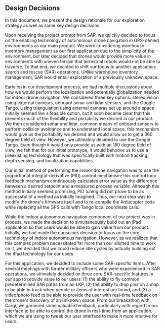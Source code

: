 ## Design Decisions

In this document, we present the design rationale for our exploration strategy as well as some key design decisions.

Upon receiving the project prompt from SAP, we quickly decided to focus on the enabling technology of autonomous drone navigation in GPS-denied environments as our main product. We were considering warehouse inventory management as our first application due to the simplicity of the environment, but later decided that drones would provide more value in environments with uneven terrain that terrestrial robots would not be able to traverse. To that end, we decided to shift our focus to another application: search and rescue (SAR) operations. Unlike warehouse inventory management, SAR would entail exploration of a previously unknown space.

Early on in our development process, we had multiple discussions about how we would perform the localization and potentially globalization needed for indoor drone navigation. We considered three key options: stereo vision using external cameras, onboard sonar and lidar sensors, and the Google Tango. Using triangulation using external cameras set up around a space initially seemed like a feasible option, but it soon became clear that this prevents much of the flexibility and portability we desired in our product. We then considered sonar and lidar, common means of onboard sensors to perform collision avoidance and to understand local space; this mechanism would give us the portability we desired and would allow us to get a 360 degree field of view. However, we ultimately decided to use the Google Tango. Even though it would only provide us with an 180 degree field of view, we felt that for our initial prototype, it would behoove us to use a preexisting technology that was specifically built with motion tracking, depth sensing, and localization capabilities.

Our initial method of performing the indoor drone navigation was to use the proportional-integral-derivative (PID) control mechanism; this control loop feedback mechanism continuously calculates error value as the difference between a desired setpoint and a measured process variable. Although this method initially seemed promising, PID tuning did not prove to be as successful of a method as initially imagined. Thus, our next step was to modify the drone's firmware itself and to re-compile the Arducopter code while replacing all the GPS calls with Tango local coordinate calls.

While the indoor autonomous navigation component of our project was in process, we made the decision to simultaneously build out an iPad application so that users would be able to gain value from our product. Initially, we had made the conscious decision to focus on the core technology of indoor autonomous navigation. However, as we realized that this complex problem necessitated far more than our allotted time to work on it, we decided that we could reduce idle cycles by actually building out the iPad technology for our users.

For this application, we decided to include some SAR-specific items. After several meetings with former military officers who were experienced in SAR operations, we ultimately decided on three core SAR-specific features in our app to provide value to our users: (1) the ability to fly common predetermined SAR paths from an LKP, (2) the ability to drop pins on a map to be able to track when people or items of interest are found, and (3) a video/photo feed to be able to provide the user with real-time feedback on the drone's discovery of an unknown space. From our breakathon with Cargi, we garnered some valuable feedback, particularly with regard to our interface to be able to control the drone in real-time from an application, which we are using to tweak our user interface to make it more intuitive for users.

